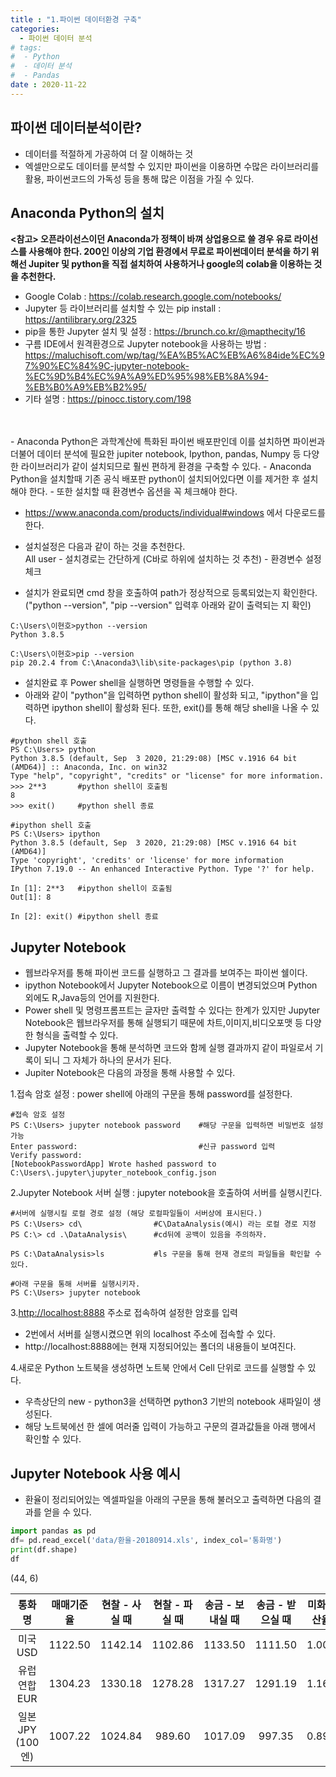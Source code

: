 ```yaml
---
title : "1.파이썬 데이터환경 구축"
categories:
  - 파이썬 데이터 분석
# tags:
#  - Python
#  - 데이터 분석
#  - Pandas
date : 2020-11-22
---
```


파이썬 데이터분석이란? 
--- 
- 데이터를 적절하게 가공하여 더 잘 이해하는 것  
- 엑셀만으로도 데이터를 분석할 수 있지만 파이썬을 이용하면 수많은 라이브러리를 활용, 파이썬코드의 가독성 등을 통해 많은 이점을 가질 수 있다.  

Anaconda Python의 설치 
---

**\<참고\> 오픈라이선스이던 Anaconda가 정책이 바껴 상업용으로 쓸 경우 유로 라이선스를 사용해야 한다. 
200인 이상의 기업 환경에서 무료로 파이썬데이터 분석을 하기 위해선 Jupiter 및 python을 직접 설치하여 사용하거나 google의 colab을 이용하는 것을 추천한다.**  
- Google Colab : <https://colab.research.google.com/notebooks/>  
- Jupyter 등 라이브러리를 설치할 수 있는 pip install : <https://antilibrary.org/2325>  
- pip을 통한 Jupyter 설치 및 설정 : <https://brunch.co.kr/@mapthecity/16>  
- 구름 IDE에서 원격환경으로 Jupyter notebook을 사용하는 방법 : <https://maluchisoft.com/wp/tag/%EA%B5%AC%EB%A6%84ide%EC%97%90%EC%84%9C-jupyter-notebook-%EC%9D%B4%EC%9A%A9%ED%95%98%EB%8A%94-%EB%B0%A9%EB%B2%95/>   
- 기타 설명 : <https://pinocc.tistory.com/198>  
<br>
<br>
- Anaconda Python은 과학계산에 특화된 파이썬 배포판인데 이를 설치하면 파이썬과 더불어 
데이터 분석에 필요한 jupiter notebook, Ipython, pandas, Numpy 등 다양한 라이브러리가 같이 설치되므로 훨씬 편하게 환경을 구축할 수 있다.  
- Anaconda Python을 설치할때 기존 공식 배포판 python이 설치되어있다면 이를 제거한 후 설치해야 한다.  
- 또한 설치할 때 환경변수 옵션을 꼭 체크해야 한다.  

- <https://www.anaconda.com/products/individual#windows> 에서 다운로드를 한다. 
- 설치설정은 다음과 같이 하는 것을 추천한다.  
All user - 설치경로는 간단하게 (C바로 하위에 설치하는 것 추천) - 환경변수 설정 체크    

- 설치가 완료되면 cmd 창을 호출하여 path가 정상적으로 등록되었는지 확인한다. ("python --version", "pip --version" 입력후 아래와 같이 출력되는 지 확인)  

```
C:\Users\이현호>python --version
Python 3.8.5

C:\Users\이현호>pip --version
pip 20.2.4 from C:\Anaconda3\lib\site-packages\pip (python 3.8)
```

- 설치완료 후 Power shell을 실행하면 명령들을 수행할 수 있다.  
- 아래와 같이 "python"을 입력하면 python shell이 활성화 되고, "ipython"을 입력하면 ipython shell이 활성화 된다. 또한, exit()를 통해 해당 shell을 나올 수 있다.  

```
#python shell 호출
PS C:\Users> python
Python 3.8.5 (default, Sep  3 2020, 21:29:08) [MSC v.1916 64 bit (AMD64)] :: Anaconda, Inc. on win32
Type "help", "copyright", "credits" or "license" for more information.
>>> 2**3       #python shell이 호출됨
8
>>> exit()     #python shell 종료

#ipython shell 호출 
PS C:\Users> ipython                                                                                             
Python 3.8.5 (default, Sep  3 2020, 21:29:08) [MSC v.1916 64 bit (AMD64)]
Type 'copyright', 'credits' or 'license' for more information
IPython 7.19.0 -- An enhanced Interactive Python. Type '?' for help.

In [1]: 2**3   #ipython shell이 호출됨
Out[1]: 8

In [2]: exit() #ipython shell 종료
```

Jupyter Notebook 
---

- 웹브라우저를 통해 파이썬 코드를 실행하고 그 결과를 보여주는 파이썬 쉘이다.  
- ipython Notebook에서 Jupyter Notebook으로 이름이 변경되었으며 Python 외에도 R,Java등의 언어를 지원한다.  
- Power shell 및 명령프롬프트는 글자만 출력할 수 있다는 한계가 있지만 
Jupyter Notebook은 웹브라우저를 통해 실행되기 때문에 차트,이미지,비디오포맷 등 다양한 형식을 출력할 수 있다.  
- Jupyter Notebook을 통해 분석하면 코드와 함께 실행 결과까지 같이 파일로서 기록이 되니 그 자체가 하나의 문서가 된다.  
- Jupiter Notebook은 다음의 과정을 통해 사용할 수 있다. 

1.접속 암호 설정 : power shell에 아래의 구문을 통해 password를 설정한다. 

``` 
#접속 암호 설정 
PS C:\Users> jupyter notebook password    #해당 구문을 입력하면 비밀번호 설정 가능 
Enter password:                           #신규 password 입력
Verify password:
[NotebookPasswordApp] Wrote hashed password to C:\Users\.jupyter\jupyter_notebook_config.json
```

2.Jupyter Notebook 서버 실행 : jupyter notebook을 호출하여 서버를 실행시킨다.    

```
#서버에 실행시킬 로컬 경로 설정 (해당 로컬파일들이 서버상에 표시된다.) 
PS C:\Users> cd\                #C\DataAnalysis(예시) 라는 로컬 경로 지정 
PS C:\> cd .\DataAnalysis\      #cd뒤에 공백이 있음을 주의하자.

PS C:\DataAnalysis>ls           #ls 구문을 통해 현재 경로의 파일들을 확인할 수 있다.

#아래 구문을 통해 서버를 실행시키자.
PS C:\Users> jupyter notebook

```

3.<http://localhost:8888> 주소로 접속하여 설정한 암호를 입력  

- 2번에서 서버를 실행시켰으면 위의 localhost 주소에 접속할 수 있다.  
- http://localhost:8888에는 현재 지정되어있는 폴더의 내용들이 보여진다.  


4.새로운 Python 노트북을 생성하면 노트북 안에서 Cell 단위로 코드를 실행할 수 있다.  

- 우측상단의 new - python3을 선택하면 python3 기반의 notebook 새파일이 생성된다.   
- 해당 노트북에선 한 셀에 여러줄 입력이 가능하고 구문의 결과값들을 아래 행에서 확인할 수 있다.   


Jupyter Notebook 사용 예시  
--- 

- 환율이 정리되어있는 엑셀파일을 아래의 구문을 통해 불러오고 출력하면 다음의 결과를 얻을 수 있다. 

```python
import pandas as pd
df= pd.read_excel('data/환율-20180914.xls', index_col='통화명')
print(df.shape)
df
```

(44, 6)  

|	통화명	|	매매기준율	|	현찰 - 사실 때	|	현찰 - 파실 때	|	송금 - 보내실 때	|	송금 - 받으실 때	|	미화환산율 |	 
|:--:|:--:|:--:|:--:|:--:|:--:|:--:|  
|	미국 USD	|	1122.50	|	1142.14	|	1102.86	|	1133.50	|	1111.50	|	1.000 |	 
|	유럽연합 EUR	|	1304.23	|	1330.18	|	1278.28	|	1317.27	|	1291.19	|	1.162 |	 
|	일본 JPY (100엔)	|	1007.22	|	1024.84	|	989.60	|	1017.09	|	997.35	|	0.897 |	 

